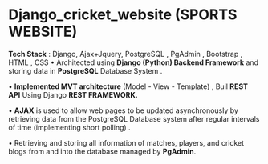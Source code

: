 # Django_cricket_website (SPORTS WEBSITE)
**Tech Stack** : Django, Ajax+Jquery, PostgreSQL , PgAdmin , Bootstrap , HTML , CSS
•	Architected using **Django (Python) Backend Framework** and storing data in **PostgreSQL** Database System .

•	**Implemented MVT architecture** (Model - View - Template) ,  Buil **REST API** Using Django **REST FRAMEWORK.**

•	**AJAX** is used to allow web pages to be updated asynchronously by retrieving data from the PostgreSQL Database system after regular intervals of time (implementing short polling) .

• Retrieving and storing all information of matches, players, and cricket blogs from and into the database managed by **PgAdmin**.
